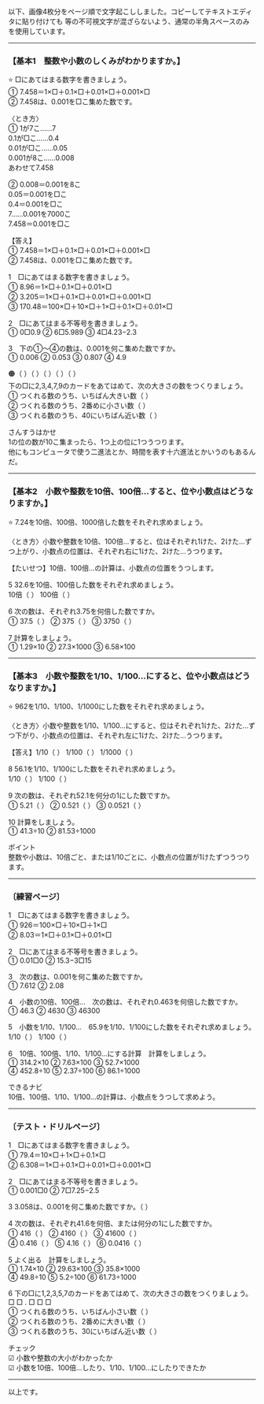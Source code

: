 以下、画像4枚分をページ順で文字起こししました。コピーしてテキストエディタに貼り付けても   等の不可視文字が混ざらないよう、通常の半角スペースのみを使用しています。

---

### 【基本1　整数や小数のしくみがわかりますか。】

⭐️ □にあてはまる数字を書きましょう。  
① 7.458＝1×□＋0.1×□＋0.01×□＋0.001×□  
② 7.458は、0.001を□こ集めた数です。

〈とき方〉  
① 1が7こ……7  
 0.1が□こ……0.4  
 0.01が□こ……0.05  
 0.001が8こ……0.008  
 あわせて7.458

② 0.008＝0.001を8こ  
 0.05＝0.001を□こ  
 0.4＝0.001を□こ  
 7……0.001を7000こ  
 7.458＝0.001を□こ

【答え】  
① 7.458＝1×□＋0.1×□＋0.01×□＋0.001×□  
② 7.458は、0.001を□こ集めた数です。

1　□にあてはまる数字を書きましょう。  
① 8.96＝1×□＋0.1×□＋0.01×□  
② 3.205＝1×□＋0.1×□＋0.01×□＋0.001×□  
③ 170.48＝100×□＋10×□＋1×□＋0.1×□＋0.01×□

2　□にあてはまる不等号を書きましょう。  
① 0□0.9 ② 6□5.989 ③ 4□4.23−2.3

3　下の①〜④の数は、0.001を何こ集めた数ですか。  
① 0.006 ② 0.053 ③ 0.807 ④ 4.9

🟠（ ）（ ）（ ）（ ）（ ）  
下の□に2,3,4,7,9のカードをあてはめて、次の大きさの数をつくりましょう。  
① つくれる数のうち、いちばん大きい数（    ）  
② つくれる数のうち、2番めに小さい数（    ）  
③ つくれる数のうち、40にいちばん近い数（    ）

さんすうはかせ  
1の位の数が10こ集まったら、1つ上の位に1つうつります。  
他にもコンピュータで使う二進法とか、時間を表す十六進法とかいうのもあるんだ。

---

### 【基本2　小数や整数を10倍、100倍…すると、位や小数点はどうなりますか。】

⭐️ 7.24を10倍、100倍、1000倍した数をそれぞれ求めましょう。

〈とき方〉小数や整数を10倍、100倍…すると、位はそれぞれ1けた、2けた…ずつ上がり、小数点の位置は、それぞれ右に1けた、2けた…うつります。

【たいせつ】10倍、100倍…の計算は、小数点の位置をうつします。

5 32.6を10倍、100倍した数をそれぞれ求めましょう。  
 10倍（   ） 100倍（   ）

6 次の数は、それぞれ3.75を何倍した数ですか。  
 ① 37.5（ ） ② 375（ ） ③ 3750（ ）

7 計算をしましょう。  
 ① 1.29×10 ② 27.3×1000 ③ 6.58×100

---

### 【基本3　小数や整数を1/10、1/100…にすると、位や小数点はどうなりますか。】

⭐️ 962を1/10、1/100、1/1000にした数をそれぞれ求めましょう。

〈とき方〉小数や整数を1/10、1/100…にすると、位はそれぞれ1けた、2けた…ずつ下がり、小数点の位置は、それぞれ左に1けた、2けた…うつります。

【答え】1/10（  ） 1/100（  ） 1/1000（  ）

8 56.1を1/10、1/100にした数をそれぞれ求めましょう。  
 1/10（  ） 1/100（  ）

9 次の数は、それぞれ52.1を何分の1にした数ですか。  
 ① 5.21（ ） ② 0.521（ ） ③ 0.0521（ ）

10 計算をしましょう。  
 ① 41.3÷10 ② 81.53÷1000

ポイント  
整数や小数は、10倍ごと、または1/10ごとに、小数点の位置が1けたずつうつります。

---

### 〔練習ページ〕

1　□にあてはまる数字を書きましょう。  
① 926＝100×□＋10×□＋1×□  
② 8.03＝1×□＋0.1×□＋0.01×□

2　□にあてはまる不等号を書きましょう。  
① 0.01□0 ② 15.3−3□15

3　次の数は、0.001を何こ集めた数ですか。  
① 7.612 ② 2.08

4　小数の10倍、100倍…　次の数は、それぞれ0.463を何倍した数ですか。  
① 46.3 ② 4630 ③ 46300

5　小数を1/10、1/100…　65.9を1/10、1/100にした数をそれぞれ求めましょう。  
 1/10（  ） 1/100（  ）

6　10倍、100倍、1/10、1/100…にする計算　計算をしましょう。  
① 314.2×10 ② 7.63×100 ③ 52.7×1000  
④ 452.8÷10 ⑤ 2.37÷100 ⑥ 86.1÷1000

できるナビ  
10倍、100倍、1/10、1/100…の計算は、小数点をうつして求めよう。

---

### 〔テスト・ドリルページ〕

1　□にあてはまる数字を書きましょう。  
① 79.4＝10×□＋1×□＋0.1×□  
② 6.308＝1×□＋0.1×□＋0.01×□＋0.001×□

2　□にあてはまる不等号を書きましょう。  
① 0.001□0 ② 7□7.25−2.5

3 3.058は、0.001を何こ集めた数ですか。（    ）

4 次の数は、それぞれ41.6を何倍、または何分の1にした数ですか。  
① 416（ ） ② 4160（ ） ③ 41600（ ）  
④ 0.416（ ） ⑤ 4.16（ ） ⑥ 0.0416（ ）

5 よく出る　計算をしましょう。  
① 1.74×10 ② 29.63×100 ③ 35.8×1000  
④ 49.8÷10 ⑤ 5.2÷100 ⑥ 61.73÷1000

6 下の□に1,2,3,5,7のカードをあてはめて、次の大きさの数をつくりましょう。  
□ □ . □ □ □  
① つくれる数のうち、いちばん小さい数（    ）  
② つくれる数のうち、2番めに大きい数（    ）  
③ つくれる数のうち、30にいちばん近い数（    ）

チェック  
☑ 小数や整数の大小がわかったか  
☑ 小数を10倍、100倍…したり、1/10、1/100…にしたりできたか

---

以上です。

